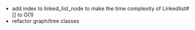 * add index to linked_list_node to make the time complexity of Linkedlist#[] to O(1)
* refactor graph/tree classes
